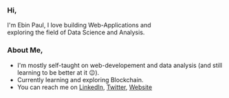 ### Hi,

I'm Ebin Paul, I love building Web-Applications and <br/>
exploring the field of Data Science and Analysis.

### About Me,

- I'm mostly self-taught on web-developement and data analysis (and still learning to be better at it 😉).
- Currently learning and exploring Blockchain.
- You can reach me on [LinkedIn](https://www.linkedin.com/in/paulebin/), [Twitter](https://twitter.com/paul_ebin), [Website](https://paulebin.web.app)
